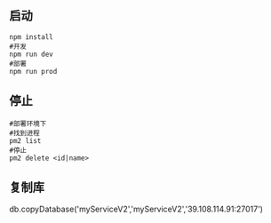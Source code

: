 ## 启动

``` shell
npm install
#开发
npm run dev
#部署
npm run prod
```
## 停止
``` shell
#部署环境下
#找到进程
pm2 list
#停止
pm2 delete <id|name>
```

## 复制库
db.copyDatabase('myServiceV2','myServiceV2','39.108.114.91:27017')
